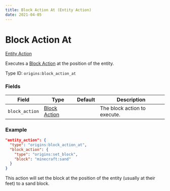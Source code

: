 ```yaml
---
title: Block Action At (Entity Action)
date: 2021-04-05
---
```


# Block Action At

[Entity Action](../entity_actions.md)

Executes a [Block Action](../block_actions.md) at the position of the entity.

Type ID: `origins:block_action_at`

### Fields

Field  | Type | Default | Description
-------|------|---------|-------------
`block_action` | [Block Action](../block_actions.md) |  | The block action to execute.

### Example
```json
"entity_action": {
  "type": "origins:block_action_at",
  "block_action": {
    "type": "origins:set_block",
    "block": "minecraft:sand"
  }
}
```
This action will set the block at the position of the entity (usually at their feet) to a sand block.
